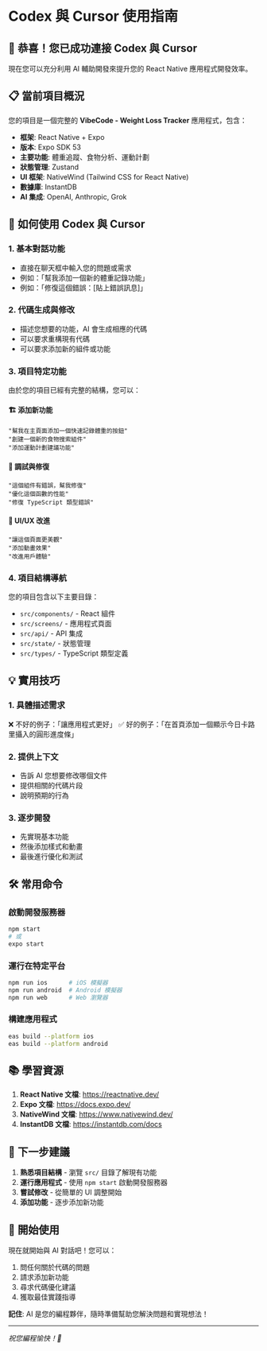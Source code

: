 # Codex 與 Cursor 使用指南

## 🎉 恭喜！您已成功連接 Codex 與 Cursor

現在您可以充分利用 AI 輔助開發來提升您的 React Native 應用程式開發效率。

## 📋 當前項目概況

您的項目是一個完整的 **VibeCode - Weight Loss Tracker** 應用程式，包含：

- **框架**: React Native + Expo
- **版本**: Expo SDK 53
- **主要功能**: 體重追蹤、食物分析、運動計劃
- **狀態管理**: Zustand
- **UI 框架**: NativeWind (Tailwind CSS for React Native)
- **數據庫**: InstantDB
- **AI 集成**: OpenAI, Anthropic, Grok

## 🚀 如何使用 Codex 與 Cursor

### 1. 基本對話功能
- 直接在聊天框中輸入您的問題或需求
- 例如：「幫我添加一個新的體重記錄功能」
- 例如：「修復這個錯誤：[貼上錯誤訊息]」

### 2. 代碼生成與修改
- 描述您想要的功能，AI 會生成相應的代碼
- 可以要求重構現有代碼
- 可以要求添加新的組件或功能

### 3. 項目特定功能
由於您的項目已經有完整的結構，您可以：

#### 🏗️ 添加新功能
```
"幫我在主頁面添加一個快速記錄體重的按鈕"
"創建一個新的食物搜索組件"
"添加運動計劃建議功能"
```

#### 🐛 調試與修復
```
"這個組件有錯誤，幫我修復"
"優化這個函數的性能"
"修復 TypeScript 類型錯誤"
```

#### 📱 UI/UX 改進
```
"讓這個頁面更美觀"
"添加動畫效果"
"改進用戶體驗"
```

### 4. 項目結構導航
您的項目包含以下主要目錄：

- `src/components/` - React 組件
- `src/screens/` - 應用程式頁面
- `src/api/` - API 集成
- `src/state/` - 狀態管理
- `src/types/` - TypeScript 類型定義

## 💡 實用技巧

### 1. 具體描述需求
❌ 不好的例子：「讓應用程式更好」
✅ 好的例子：「在首頁添加一個顯示今日卡路里攝入的圓形進度條」

### 2. 提供上下文
- 告訴 AI 您想要修改哪個文件
- 提供相關的代碼片段
- 說明預期的行為

### 3. 逐步開發
- 先實現基本功能
- 然後添加樣式和動畫
- 最後進行優化和測試

## 🛠️ 常用命令

### 啟動開發服務器
```bash
npm start
# 或
expo start
```

### 運行在特定平台
```bash
npm run ios      # iOS 模擬器
npm run android  # Android 模擬器
npm run web      # Web 瀏覽器
```

### 構建應用程式
```bash
eas build --platform ios
eas build --platform android
```

## 📚 學習資源

1. **React Native 文檔**: https://reactnative.dev/
2. **Expo 文檔**: https://docs.expo.dev/
3. **NativeWind 文檔**: https://www.nativewind.dev/
4. **InstantDB 文檔**: https://instantdb.com/docs

## 🎯 下一步建議

1. **熟悉項目結構** - 瀏覽 `src/` 目錄了解現有功能
2. **運行應用程式** - 使用 `npm start` 啟動開發服務器
3. **嘗試修改** - 從簡單的 UI 調整開始
4. **添加功能** - 逐步添加新功能

## 💬 開始使用

現在就開始與 AI 對話吧！您可以：

1. 問任何關於代碼的問題
2. 請求添加新功能
3. 尋求代碼優化建議
4. 獲取最佳實踐指導

**記住**: AI 是您的編程夥伴，隨時準備幫助您解決問題和實現想法！

---

*祝您編程愉快！🚀*

